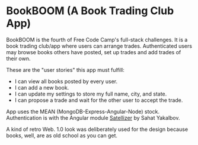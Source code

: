 # BookBOOM (A Book Trading Club App)

BookBOOM is the fourth of Free Code Camp's full-stack challenges. It is a book trading club/app where users can arrange trades. Authenticated users may browse books others have posted, set up trades and add trades of their own.

These are the "user stories" this app must fulfill:

* I can view all books posted by every user.
* I can add a new book.
* I can update my settings to store my full name, city, and state.
* I can propose a trade and wait for the other user to accept the trade.

App uses the MEAN (MongoDB-Express-Angular-Node) stock. Authentication is with the Angular module [Satellizer](https://github.com/sahat/satellizer) by Sahat Yakalbov.

A kind of retro Web. 1.0 look was deliberately used for the design because books, well, are as old school as you can get.